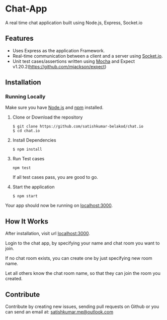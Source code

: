 # Chat-App
A real time chat application built using Node.js, Express, Socket.io

## Features<a name="features"></a>
+ Uses Express as the application Framework.
+ Real-time communication between a client and a server using [Socket.io](https://github.com/socketio/socket.io).
+ Unit test cases/assertions written using [Mocha](https://www.npmjs.com/package/mocha) and Expect v1.20.2(https://github.com/mjackson/expect)

## Installation<a name="installation"></a>
### Running Locally
Make sure you have [Node.js](https://nodejs.org/) and [npm](https://www.npmjs.com/) installed.

1. Clone or Download the repository

	```
	$ git clone https://github.com/satishkumar-belakod/chat.io
	$ cd chat.io
	```
2. Install Dependencies

	```
	$ npm install
	```
3. Run Test cases
    ```
    npm test
    ```  
    If all test cases pass, you are good to go.
    
4. Start the application
	```
	$ npm start
	```

Your app should now be running on [localhost:3000](http://localhost:3000/).

## How It Works<a name="how-it-works"></a>
After installation, visit url [localhost:3000](http://localhost:3000/).

Login to the chat app, by specifying your name and chat room you want to join.

If no chat room exists, you can create one by just specifying new room name.

Let all others know the chat room name, so that they can join the room you created.
## Contribute <a name="contribute"></a>

Contribute by creating new issues, sending pull requests on Github or you can send an email at: satishkumar.me@outlook.com
